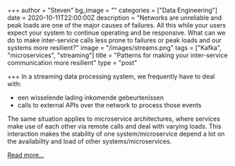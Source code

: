 +++
author = "Steven"
bg_image = ""
categories = ["Data Engineering"]
date = 2020-10-11T22:00:00Z
description = "Networks are unreliable and peak loads are one of the major causes of failures. All this while your users expect your system to continue operating and be responsive. What can we do to make inter-service calls less prone to failures or peak loads and our systems more resilient?"
image = "/images/streams.png"
tags = ["Kafka", "microservices", "streaming"]
title = "Patterns for making your inter-service communication more resilient"
type = "post"

+++
In a streaming data processing system, we frequently have to deal with:

* een wisselende lading inkomende gebeurtenissen
* calls to external APIs over the network to process those events

The same situation applies to microservice architectures, where services make use of each other via remote calls and deal with varying loads. This interaction makes the stability of one system/microservice depend a lot on the availability and load of other systems/microservices.

[Read more...](https://medium.com/@svroonland/patterns-for-making-your-inter-service-communication-more-resilient-592ec928296b)